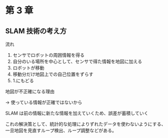 # 第 3 章

## SLAM 技術の考え方

流れ

1. センサでロボットの周囲情報を得る
2. 自分のいる場所を中心として、センサで得た情報を地図に加える
3. ロボットが移動
4. 移動分だけ地図上での自己位置をずらす
5. 1.にもどる

地図が不正確になる理由

→ 使っている情報が正確ではないから

SLAM は前の情報に新たな情報を加えていくため、誤差が蓄積していく

これの解決策として、統計的な処理によりずれたデータを使わないようにする、
一旦地図を見直すループ検出、ループ調整などがある。
